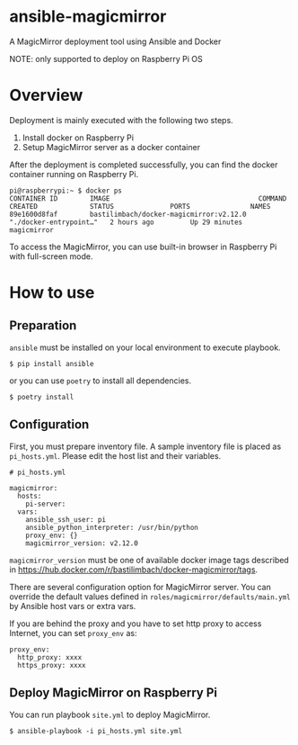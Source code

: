 # ansible-magicmirror
A MagicMirror deployment tool using Ansible and Docker

NOTE: only supported to deploy on Raspberry Pi OS

# Overview

Deployment is mainly executed with the following two steps.

1. Install docker on Raspberry Pi
2. Setup MagicMirror server as a docker container

After the deployment is completed successfully, you can find the docker container running on Raspberry Pi.
```
pi@raspberrypi:~ $ docker ps
CONTAINER ID        IMAGE                                     COMMAND                  CREATED             STATUS              PORTS               NAMES
89e1600d8faf        bastilimbach/docker-magicmirror:v2.12.0   "./docker-entrypoint…"   2 hours ago         Up 29 minutes                           magicmirror
```

To access the MagicMirror, you can use built-in browser in Raspberry Pi with full-screen mode.


# How to use

## Preparation

`ansible` must be installed on your local environment to execute playbook.

```
$ pip install ansible
```
or you can use `poetry` to install all dependencies.
```
$ poetry install
```

## Configuration

First, you must prepare inventory file. A sample inventory file is placed as `pi_hosts.yml`.
Please edit the host list and their variables.
```
# pi_hosts.yml

magicmirror:
  hosts:
    pi-server:
  vars:
    ansible_ssh_user: pi
    ansible_python_interpreter: /usr/bin/python
    proxy_env: {}
    magicmirror_version: v2.12.0
```

`magicmirror_version` must be one of available docker image tags described in https://hub.docker.com/r/bastilimbach/docker-magicmirror/tags.

There are several configuration option for MagicMirror server. You can override the default values defined in `roles/magicmirror/defaults/main.yml` by Ansible host vars or extra vars.

If you are behind the proxy and you have to set http proxy to access Internet, you can set `proxy_env` as:
```
proxy_env:
  http_proxy: xxxx
  https_proxy: xxxx
```

## Deploy MagicMirror on Raspberry Pi

You can run playbook `site.yml` to deploy MagicMirror.

```
$ ansible-playbook -i pi_hosts.yml site.yml
```
